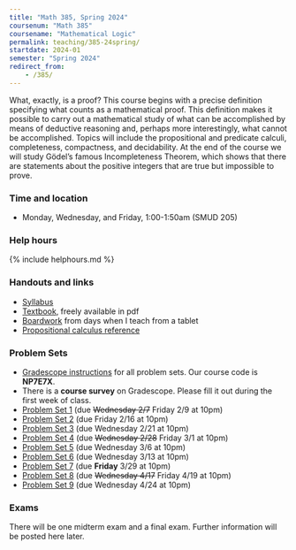 ```yaml
---
title: "Math 385, Spring 2024"
coursenum: "Math 385"
coursename: "Mathematical Logic"
permalink: teaching/385-24spring/
startdate: 2024-01
semester: "Spring 2024"
redirect_from:
    - /385/
---
```


What, exactly, is a proof? This course begins with a precise definition specifying what counts as a mathematical proof. This definition makes it possible to carry out a mathematical study of what can be accomplished by means of deductive reasoning and, perhaps more interestingly, what cannot be accomplished. Topics will include the propositional and predicate calculi, completeness, compactness, and decidability. At the end of the course we will study Gödel’s famous Incompleteness Theorem, which shows that there are statements about the positive integers that are true but impossible to prove.

### Time and location
* Monday, Wednesday, and Friday, 1:00-1:50am (SMUD 205)

### Help hours

{% include helphours.md %}

### Handouts and links
* [Syllabus](handouts/syllabus.pdf)
* [Textbook](https://milneopentextbooks.org/a-friendly-introduction-to-mathematical-logic/), freely available in pdf
* [Boardwork](https://www.dropbox.com/scl/fo/fh1vlc59sa4kuzoude095/h?rlkey=gzrp2wmhaxyggnkb6wczx2six&dl=0) from days when I teach from a tablet
* [Propositional calculus reference](handouts/propRules.pdf)

### Problem Sets
* [Gradescope instructions](handouts/gsinfo.pdf) for all problem sets. Our course code is **NP7E7X**.
* There is a **course survey** on Gradescope. Please fill it out during the first week of class.
* [Problem Set 1](psets/pset1.pdf) (due ~~Wednesday 2/7~~ Friday 2/9 at 10pm)
* [Problem Set 2](psets/pset2.pdf) (due Friday 2/16 at 10pm)
* [Problem Set 3](psets/pset3.pdf) (due Wednesday 2/21 at 10pm)
* [Problem Set 4](psets/pset4.pdf) (due ~~Wednesday 2/28~~ Friday 3/1 at 10pm)
* [Problem Set 5](psets/pset5.pdf) (due Wednesday 3/6 at 10pm)
* [Problem Set 6](psets/pset6.pdf) (due Wednesday 3/13 at 10pm)
* [Problem Set 7](psets/pset7.pdf) (due **Friday** 3/29 at 10pm)
* [Problem Set 8](psets/pset8.pdf) (due ~~Wednesday 4/17~~ Friday 4/19 at 10pm)
* [Problem Set 9](psets/pset9.pdf) (due Wednesday 4/24 at 10pm)

### Exams
There will be one midterm exam and a final exam. Further information will be posted here later.
